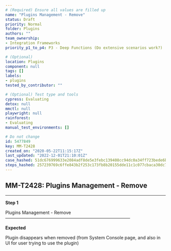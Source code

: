 ```yaml
---
# (Required) Ensure all values are filled up
name: "Plugins Management - Remove"
status: Draft
priority: Normal
folder: Plugins
authors: ""
team_ownership:
- Integration Frameworks
priority_p1_to_p4: P3 - Deep Functions (Do extensive scenarios work?)

# (Optional)
location: Plugins
component: null
tags: []
labels:
- plugins
tested_by_contributor: ""

# (Optional) Test type and tools
cypress: Evaluating
detox: null
mmctl: null
playwright: null
rainforest:
- Evaluating
manual_test_environments: []

# Do not change
id: 5477849
key: MM-T2428
created_on: "2020-05-22T11:15:17Z"
last_updated: "2022-12-01T21:10:01Z"
case_hashed: 51dc676999633e2084adf8de5e3febc139408cc94dc0a34ff723bede6bc48894072e87b3178dbb155d2d2272933c9991
steps_hashed: 257239769c6ffe843b2f253c173fb8b20155dde11c1c077cbaca30dc728db6773ea80d18aa13b3c100d669741fdcec7e
---
```


<!-- (Auto-generated) Based on frontmatter's "key" and "name" -->

## MM-T2428: Plugins Management - Remove

---

**Step 1**

Plugins Management - Remove\
————————————————————————————

**Expected**

Plugin disappears when removed (from System Console page, and also in UI for user trying to use the plugin)
